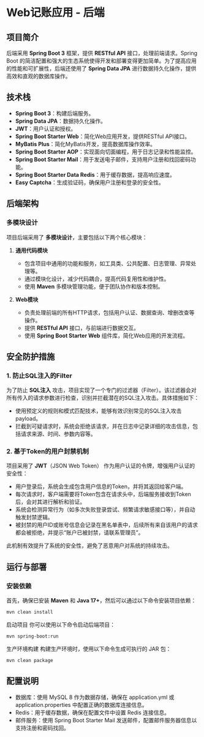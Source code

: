 # Web记账应用 - 后端

## 项目简介
后端采用 **Spring Boot 3** 框架，提供 **RESTful API** 接口，处理前端请求。Spring Boot 的简洁配置和强大的生态系统使得开发和部署变得更加简单。为了提高应用的性能和可扩展性，后端还使用了 **Spring Data JPA** 进行数据持久化操作，提供高效和直观的数据库操作。

## 技术栈
- **Spring Boot 3**：构建后端服务。
- **Spring Data JPA**：数据持久化操作。
- **JWT**：用户认证和授权。
- **Spring Boot Starter Web**：简化Web应用开发，提供RESTful API接口。
- **MyBatis Plus**：简化MyBatis开发，提高数据库操作效率。
- **Spring Boot Starter AOP**：实现面向切面编程，用于日志记录和性能监控。
- **Spring Boot Starter Mail**：用于发送电子邮件，支持用户注册和找回密码功能。
- **Spring Boot Starter Data Redis**：用于缓存数据，提高响应速度。
- **Easy Captcha**：生成验证码，确保用户注册和登录的安全性。

## 后端架构

### 多模块设计
项目后端采用了 **多模块设计**，主要包括以下两个核心模块：

1. **通用代码模块**
   - 包含项目中通用的功能和服务，如工具类、公共配置、日志管理、异常处理等。
   - 通过模块化设计，减少代码耦合，提高代码复用性和维护性。
   - 使用 **Maven** 多模块管理功能，便于团队协作和版本控制。

2. **Web模块**
   - 负责处理前端的所有HTTP请求，包括用户认证、数据查询、增删改查等操作。
   - 提供 **RESTful API** 接口，与前端进行数据交互。
   - 使用 **Spring Boot Starter Web** 组件库，简化Web应用的开发流程。

## 安全防护措施

### 1. 防止SQL注入的Filter
为了防止 **SQL注入** 攻击，项目实现了一个专门的过滤器（Filter）。该过滤器会对所有传入的请求参数进行检查，识别并拦截潜在的SQL注入攻击。具体措施如下：
- 使用预定义的规则和模式匹配技术，能够有效识别常见的SQL注入攻击payload。
- 拦截到可疑请求时，系统会拒绝该请求，并在日志中记录详细的攻击信息，包括请求来源、时间、参数内容等。

### 2. 基于Token的用户封禁机制
项目采用了 **JWT**（JSON Web Token） 作为用户认证的令牌，增强用户认证的安全性：
- 用户登录后，系统会生成包含用户信息的Token，并将其返回给客户端。
- 每次请求时，客户端需要将Token包含在请求头中，后端服务接收到Token后，会对其进行解析和验证。
- 系统会检测异常行为（如多次失败登录尝试、频繁请求敏感接口等），并自动触发封禁逻辑。
- 被封禁的用户ID或账号信息会记录在黑名单表中，后续所有来自该用户的请求都会被拒绝，并提示“账户已被封禁，请联系管理员”。

此机制有效提升了系统的安全性，避免了恶意用户对系统的持续攻击。

## 运行与部署

### 安装依赖
首先，确保已安装 **Maven** 和 **Java 17+**，然后可以通过以下命令安装项目依赖：
``` bash
mvn clean install
```

启动项目
你可以使用以下命令启动后端项目：
```bash
mvn spring-boot:run
```

生产环境构建
构建生产环境时，使用以下命令生成可执行的 JAR 包：
``` bash
mvn clean package
```

## 配置说明
- 数据库：使用 MySQL 8 作为数据存储，确保在 application.yml 或 application.properties 中配置正确的数据库连接信息。
- Redis：用于缓存数据，确保在配置文件中设置 Redis 连接信息。
- 邮件服务：使用 Spring Boot Starter Mail 发送邮件，配置邮件服务器信息以支持注册和密码找回。
